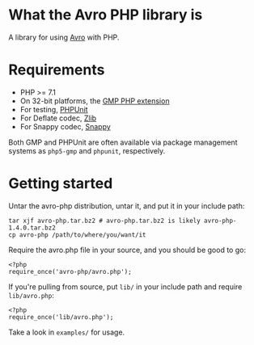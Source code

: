 What the Avro PHP library is
============================

A library for using [Avro](http://avro.apache.org/) with PHP.

Requirements
============
 * PHP >= 7.1
 * On 32-bit platforms, the [GMP PHP extension](http://php.net/gmp)
 * For testing, [PHPUnit](http://www.phpunit.de/)
 * For Deflate codec, [Zlib](https://www.php.net/zlib)
 * For Snappy codec, [Snappy](http://google.github.io/snappy/)

Both GMP and PHPUnit are often available via package management
systems as `php5-gmp` and `phpunit`, respectively.

Getting started
===============

Untar the avro-php distribution, untar it, and put it in your include path:

    tar xjf avro-php.tar.bz2 # avro-php.tar.bz2 is likely avro-php-1.4.0.tar.bz2
    cp avro-php /path/to/where/you/want/it

Require the avro.php file in your source, and you should be good to go:

    <?php
    require_once('avro-php/avro.php');

If you're pulling from source, put `lib/` in your include path and require `lib/avro.php`:

    <?php
    require_once('lib/avro.php');

Take a look in `examples/` for usage.
